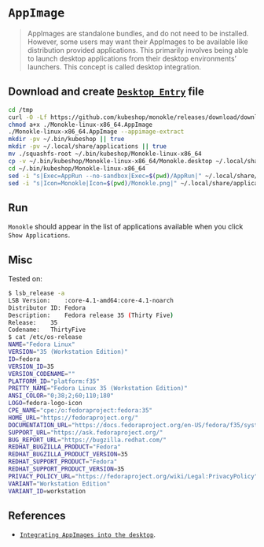 # `AppImage`

> AppImages are standalone bundles, and do not need to be installed. However, some users may want their AppImages to be available like distribution provided applications. This primarily involves being able to launch desktop applications from their desktop environments’ launchers. This concept is called desktop integration.

## Download and create [`Desktop Entry`](https://specifications.freedesktop.org/desktop-entry-spec/desktop-entry-spec-latest.html) file

```sh
cd /tmp
curl -O -Lf https://github.com/kubeshop/monokle/releases/download/downloads/Monokle-linux-x86_64.AppImage
chmod a+x ./Monokle-linux-x86_64.AppImage
./Monokle-linux-x86_64.AppImage --appimage-extract
mkdir -pv ~/.bin/kubeshop || true
mkdir -pv ~/.local/share/applications || true
mv ./squashfs-root ~/.bin/kubeshop/Monokle-linux-x86_64
cp -v ~/.bin/kubeshop/Monokle-linux-x86_64/Monokle.desktop ~/.local/share/applications/io.kubeshop.Monokle.desktop
cd ~/.bin/kubeshop/Monokle-linux-x86_64
sed -i "s|Exec=AppRun --no-sandbox|Exec=$(pwd)/AppRun|" ~/.local/share/applications/io.kubeshop.Monokle.desktop
sed -i "s|Icon=Monokle|Icon=$(pwd)/Monokle.png|" ~/.local/share/applications/io.kubeshop.Monokle.desktop
```

## Run

`Monokle` should appear in the list of applications available when you click `Show Applications`.

## Misc

Tested on:

```sh
$ lsb_release -a
LSB Version:	:core-4.1-amd64:core-4.1-noarch
Distributor ID:	Fedora
Description:	Fedora release 35 (Thirty Five)
Release:	35
Codename:	ThirtyFive
$ cat /etc/os-release      
NAME="Fedora Linux"
VERSION="35 (Workstation Edition)"
ID=fedora
VERSION_ID=35
VERSION_CODENAME=""
PLATFORM_ID="platform:f35"
PRETTY_NAME="Fedora Linux 35 (Workstation Edition)"
ANSI_COLOR="0;38;2;60;110;180"
LOGO=fedora-logo-icon
CPE_NAME="cpe:/o:fedoraproject:fedora:35"
HOME_URL="https://fedoraproject.org/"
DOCUMENTATION_URL="https://docs.fedoraproject.org/en-US/fedora/f35/system-administrators-guide/"
SUPPORT_URL="https://ask.fedoraproject.org/"
BUG_REPORT_URL="https://bugzilla.redhat.com/"
REDHAT_BUGZILLA_PRODUCT="Fedora"
REDHAT_BUGZILLA_PRODUCT_VERSION=35
REDHAT_SUPPORT_PRODUCT="Fedora"
REDHAT_SUPPORT_PRODUCT_VERSION=35
PRIVACY_POLICY_URL="https://fedoraproject.org/wiki/Legal:PrivacyPolicy"
VARIANT="Workstation Edition"
VARIANT_ID=workstation
```

## References

* [`Integrating AppImages into the desktop`](https://docs.appimage.org/user-guide/run-appimages.html#integrating-appimages-into-the-desktop).
